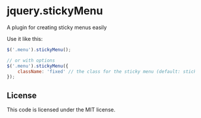 jquery.stickyMenu
=================

A plugin for creating sticky menus easily

Use it like this:

```javascript
$('.menu').stickyMenu();

// or with options
$('.menu').stickyMenu({
    className: 'fixed' // the class for the sticky menu (default: sticky)
});
```

License
-------

This code is licensed under the MIT license.
